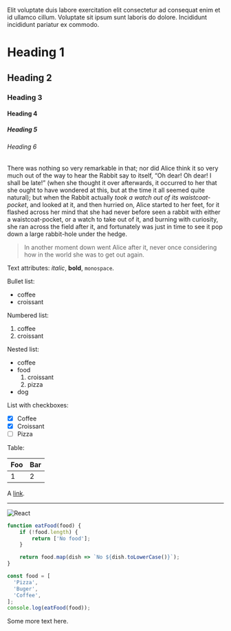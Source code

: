 Elit voluptate duis labore exercitation elit consectetur ad consequat enim et id ullamco cillum. Voluptate sit ipsum sunt laboris do dolore. Incididunt incididunt pariatur ex commodo.

# Heading 1

## Heading 2

### Heading 3

#### Heading 4

##### Heading 5

###### Heading 6

There was nothing so very remarkable in that; nor did Alice think it so very much out of the way to hear the Rabbit say to itself, “Oh dear! Oh dear! I shall be late!” (when she thought it over afterwards, it occurred to her that she ought to have wondered at this, but at the time it all seemed quite natural); but when the Rabbit actually _took a watch out of its waistcoat-pocket_, and looked at it, and then hurried on, Alice started to her feet, for it flashed across her mind that she had never before seen a rabbit with either a waistcoat-pocket, or a watch to take out of it, and burning with curiosity, she ran across the field after it, and fortunately was just in time to see it pop down a large rabbit-hole under the hedge.

> In another moment down went Alice after it, never once considering how in the world she was to get out again.

Text attributes: _italic_, **bold**, `monospace`.

Bullet list:

* coffee
* croissant

Numbered list:

1. coffee
2. croissant

Nested list:

* coffee
* food
  1. croissant
  1. pizza
* dog

List with checkboxes:

* [x] Coffee
* [x] Croissant
* [ ] Pizza

Table:

| Foo | Bar |
| --- | --- |
| 1   | 2   |

A [link](http://example.com).

---

![React](http://morning.photos/photos/thumb/2014-09-27-3218-thumb.jpg)

```js static
function eatFood(food) {
    if (!food.length) {
        return ['No food'];
    }

    return food.map(dish => `No ${dish.toLowerCase()}`);
}

const food = [
  'Pizza',
  'Buger',
  'Coffee',
];
console.log(eatFood(food));
```

Some more text here.